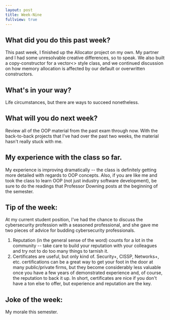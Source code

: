 ```yaml
---
layout: post
title: Week-Nine
fullview: true
---
```


## What did you do this past week?
This past week, I finished up the Allocator project on my own. My partner and I had some unresolvable creative differences, so to speak. We also built a copy-constructor for a vector<> style class, and we continued discussion on how memory allocation is affected by our default or overwritten constructors.

## What's in your way?
Life circumstances, but there are ways to succeed nonetheless.

## What will you do next week?
Review all of the OOP material from the past exam through now. With the back-to-back projects that I've had over the past two weeks, the material hasn't really stuck with me.

## My experience with the class so far.
My experience is improving dramatically -- the class is definitely getting more detailed with regards to OOP concepts. Also, if you are like me and took the class to learn OOP (not just industry software development), be sure to do the readings that Professor Downing posts at the beginning of the semester.

## Tip of the week:
At my current student position, I've had the chance to discuss the cybersecurity profession with a seasoned professional, and she gave me two pieces of advice for budding cybersecurity professionals.    
1. Reputation (in the general sense of the word) counts for a lot in the community -- take care to build your reputation with your colleagues and try not to do too many things to tarnish it.    
2. Certificates are useful, but only kind of. Security+, CISSP, Networks+, etc. certifications can be a great way to get your foot in the door at many public/private firms, but they become considerably less valuable once you have a few years of demonstrated experience and, of course, the reputation to back it up. In short, certificates are nice if you don't have a ton else to offer, but experience and reputation are the key.

## Joke of the week:
My morale this semester.
